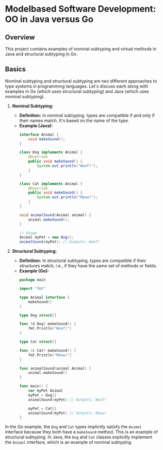 # Modelbased Software Development: OO in Java versus Go

## Overview
This project contains examples of nominal subtyping and virtual methods in Java and structural subtyping in Go.

## Basics

Nominal subtyping and structural subtyping are two different approaches to type systems in programming languages. Let's discuss each along with examples in Go (which uses structural subtyping) and Java (which uses nominal subtyping).

1. **Nominal Subtyping:**
   - **Definition:** In nominal subtyping, types are compatible if and only if their names match. It's based on the name of the type.
   - **Example (Java):**
     ```java
     interface Animal {
         void makeSound();
     }

     class Dog implements Animal {
         @Override
         public void makeSound() {
             System.out.println("Woof!");
         }
     }

     class Cat implements Animal {
         @Override
         public void makeSound() {
             System.out.println("Meow!");
         }
     }

     void animalSound(Animal animal) {
         animal.makeSound();
     }

     // Usage
     Animal myPet = new Dog();
     animalSound(myPet); // Outputs: Woof!
     ```

2. **Structural Subtyping:**
   - **Definition:** In structural subtyping, types are compatible if their structures match, i.e., if they have the same set of methods or fields.
   - **Example (Go):**
     ```go
     package main

     import "fmt"

     type Animal interface {
         makeSound()
     }

     type Dog struct{}

     func (d Dog) makeSound() {
         fmt.Println("Woof!")
     }

     type Cat struct{}

     func (c Cat) makeSound() {
         fmt.Println("Meow!")
     }

     func animalSound(animal Animal) {
         animal.makeSound()
     }

     func main() {
         var myPet Animal
         myPet = Dog{}
         animalSound(myPet) // Outputs: Woof!

         myPet = Cat{}
         animalSound(myPet) // Outputs: Meow!
     }
     ```

In the Go example, the `Dog` and `Cat` types implicitly satisfy the `Animal` interface because they both have a `makeSound` method. This is an example of structural subtyping. In Java, the `Dog` and `Cat` classes explicitly implement the `Animal` interface, which is an example of nominal subtyping. 